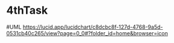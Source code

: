 # 4thTask

#UML
https://lucid.app/lucidchart/c8dcbc8f-127d-4768-9a5d-0531cb40c265/view?page=0_0#?folder_id=home&browser=icon